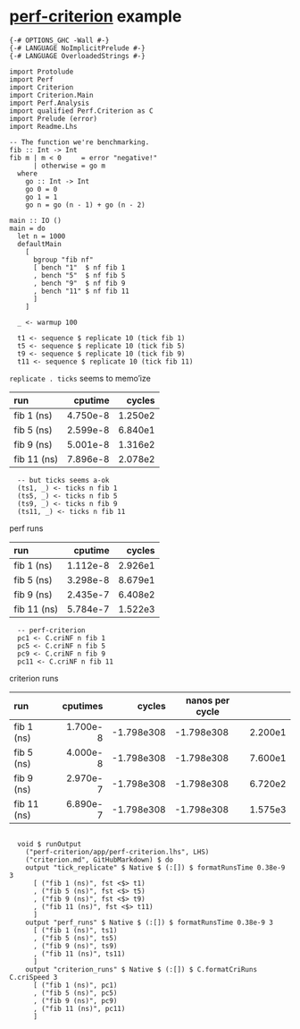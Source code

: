 [perf-criterion](https://github.com/tonyday567/perf/perf-criterion) example
===========================================================================

``` {.haskell}
{-# OPTIONS_GHC -Wall #-}
{-# LANGUAGE NoImplicitPrelude #-}
{-# LANGUAGE OverloadedStrings #-}

import Protolude
import Perf
import Criterion
import Criterion.Main
import Perf.Analysis
import qualified Perf.Criterion as C
import Prelude (error)
import Readme.Lhs

-- The function we're benchmarking.
fib :: Int -> Int
fib m | m < 0     = error "negative!"
      | otherwise = go m
  where
    go :: Int -> Int
    go 0 = 0
    go 1 = 1
    go n = go (n - 1) + go (n - 2)

main :: IO ()
main = do
  let n = 1000
  defaultMain
    [
      bgroup "fib nf"
      [ bench "1"  $ nf fib 1
      , bench "5"  $ nf fib 5
      , bench "9"  $ nf fib 9
      , bench "11" $ nf fib 11
      ]
    ]

  _ <- warmup 100

  t1 <- sequence $ replicate 10 (tick fib 1)
  t5 <- sequence $ replicate 10 (tick fib 5)
  t9 <- sequence $ replicate 10 (tick fib 9)
  t11 <- sequence $ replicate 10 (tick fib 11)
```

`replicate . ticks` seems to memo’ize

| run         |   cputime|   cycles|
|:------------|---------:|--------:|
| fib 1 (ns)  |  4.750e-8|  1.250e2|
| fib 5 (ns)  |  2.599e-8|  6.840e1|
| fib 9 (ns)  |  5.001e-8|  1.316e2|
| fib 11 (ns) |  7.896e-8|  2.078e2|

``` {.haskell}
  -- but ticks seems a-ok
  (ts1, _) <- ticks n fib 1
  (ts5, _) <- ticks n fib 5
  (ts9, _) <- ticks n fib 9
  (ts11, _) <- ticks n fib 11
```

perf runs

| run         |   cputime|   cycles|
|:------------|---------:|--------:|
| fib 1 (ns)  |  1.112e-8|  2.926e1|
| fib 5 (ns)  |  3.298e-8|  8.679e1|
| fib 9 (ns)  |  2.435e-7|  6.408e2|
| fib 11 (ns) |  5.784e-7|  1.522e3|

``` {.haskell}
  -- perf-criterion
  pc1 <- C.criNF n fib 1
  pc5 <- C.criNF n fib 5
  pc9 <- C.criNF n fib 9
  pc11 <- C.criNF n fib 11
```

criterion runs

| run         |  cputimes|      cycles| nanos per cycle |         |
|:------------|---------:|-----------:|-----------------|---------|
| fib 1 (ns)  |  1.700e-8|  -1.798e308| -1.798e308      | 2.200e1 |
| fib 5 (ns)  |  4.000e-8|  -1.798e308| -1.798e308      | 7.600e1 |
| fib 9 (ns)  |  2.970e-7|  -1.798e308| -1.798e308      | 6.720e2 |
| fib 11 (ns) |  6.890e-7|  -1.798e308| -1.798e308      | 1.575e3 |

``` {.haskell}

  void $ runOutput
    ("perf-criterion/app/perf-criterion.lhs", LHS)
    ("criterion.md", GitHubMarkdown) $ do
    output "tick_replicate" $ Native $ (:[]) $ formatRunsTime 0.38e-9 3
      [ ("fib 1 (ns)", fst <$> t1)
      , ("fib 5 (ns)", fst <$> t5)
      , ("fib 9 (ns)", fst <$> t9)
      , ("fib 11 (ns)", fst <$> t11)
      ]
    output "perf_runs" $ Native $ (:[]) $ formatRunsTime 0.38e-9 3
      [ ("fib 1 (ns)", ts1)
      , ("fib 5 (ns)", ts5)
      , ("fib 9 (ns)", ts9)
      , ("fib 11 (ns)", ts11)
      ]
    output "criterion_runs" $ Native $ (:[]) $ C.formatCriRuns C.criSpeed 3
      [ ("fib 1 (ns)", pc1)
      , ("fib 5 (ns)", pc5)
      , ("fib 9 (ns)", pc9)
      , ("fib 11 (ns)", pc11)
      ]
```
